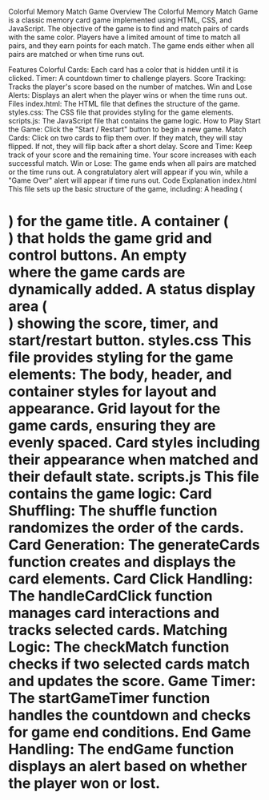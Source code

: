 Colorful Memory Match Game
Overview
The Colorful Memory Match Game is a classic memory card game implemented using HTML, CSS, and JavaScript. The objective of the game is to find and match pairs of cards with the same color. Players have a limited amount of time to match all pairs, and they earn points for each match. The game ends either when all pairs are matched or when time runs out.

Features
Colorful Cards: Each card has a color that is hidden until it is clicked.
Timer: A countdown timer to challenge players.
Score Tracking: Tracks the player's score based on the number of matches.
Win and Lose Alerts: Displays an alert when the player wins or when the time runs out.
Files
index.html: The HTML file that defines the structure of the game.
styles.css: The CSS file that provides styling for the game elements.
scripts.js: The JavaScript file that contains the game logic.
How to Play
Start the Game: Click the "Start / Restart" button to begin a new game.
Match Cards: Click on two cards to flip them over. If they match, they will stay flipped. If not, they will flip back after a short delay.
Score and Time: Keep track of your score and the remaining time. Your score increases with each successful match.
Win or Lose: The game ends when all pairs are matched or the time runs out. A congratulatory alert will appear if you win, while a "Game Over" alert will appear if time runs out.
Code Explanation
index.html
This file sets up the basic structure of the game, including:
A heading (<h1>) for the game title.
A container (<div id="container">) that holds the game grid and control buttons.
An empty <div id="game-container"> where the game cards are dynamically added.
A status display area (<div id="startdiv">) showing the score, timer, and start/restart button.
styles.css
This file provides styling for the game elements:
The body, header, and container styles for layout and appearance.
Grid layout for the game cards, ensuring they are evenly spaced.
Card styles including their appearance when matched and their default state.
scripts.js
This file contains the game logic:
Card Shuffling: The shuffle function randomizes the order of the cards.
Card Generation: The generateCards function creates and displays the card elements.
Card Click Handling: The handleCardClick function manages card interactions and tracks selected cards.
Matching Logic: The checkMatch function checks if two selected cards match and updates the score.
Game Timer: The startGameTimer function handles the countdown and checks for game end conditions.
End Game Handling: The endGame function displays an alert based on whether the player won or lost.
